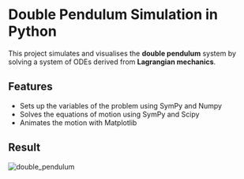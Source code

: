 # Double Pendulum Simulation in Python

This project simulates and visualises the **double pendulum** system by solving a system of ODEs derived from **Lagrangian mechanics**.

## Features

- Sets up the variables of the problem using SymPy and Numpy
- Solves the equations of motion using SymPy and Scipy
- Animates the motion with Matplotlib


## Result
![double_pendulum](https://github.com/user-attachments/assets/5bd36496-2429-4cb5-b242-e701d9a35260)

